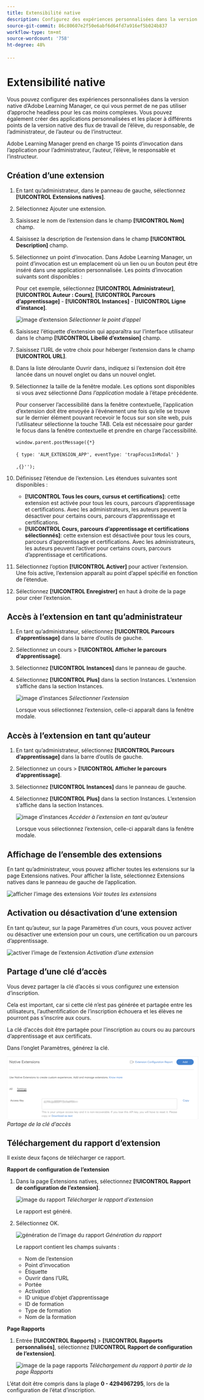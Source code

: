 ```yaml
---
title: Extensibilité native
description: Configurez des expériences personnalisées dans la version native d’Adobe Learning Manager, ce qui vous permet de ne pas utiliser l’interface sans en-tête pour les cas moins complexes.
source-git-commit: 86c80607e2f50e6abf6d64fd7a916ef5b024b837
workflow-type: tm+mt
source-wordcount: '758'
ht-degree: 48%

---
```


# Extensibilité native

Vous pouvez configurer des expériences personnalisées dans la version native d’Adobe Learning Manager, ce qui vous permet de ne pas utiliser d’approche headless pour les cas moins complexes. Vous pouvez également créer des applications personnalisées et les placer à différents points de la version native des flux de travail de l’élève, du responsable, de l’administrateur, de l’auteur ou de l’instructeur.

Adobe Learning Manager prend en charge 15 points d’invocation dans l’application pour l’administrateur, l’auteur, l’élève, le responsable et l’instructeur.

## Création d’une extension

1. En tant qu’administrateur, dans le panneau de gauche, sélectionnez **[!UICONTROL Extensions natives]**.
1. Sélectionnez Ajouter une extension.
1. Saisissez le nom de l’extension dans le champ **[!UICONTROL Nom]** champ.
1. Saisissez la description de l’extension dans le champ **[!UICONTROL Description]** champ.
1. Sélectionnez un point d’invocation. Dans Adobe Learning Manager, un point d’invocation est un emplacement où un lien ou un bouton peut être inséré dans une application personnalisée. Les points d’invocation suivants sont disponibles :

   Pour cet exemple, sélectionnez **[!UICONTROL Administrateur]**, **[!UICONTROL Auteur : Cours]**, **[!UICONTROL Parcours d’apprentissage]** - **[!UICONTROL Instances]** - **[!UICONTROL Ligne d’instance]**.

   ![image d’extension](assets/list-native-extensions.png)
   *Sélectionner le point d’appel*

1. Saisissez l’étiquette d’extension qui apparaîtra sur l’interface utilisateur dans le champ **[!UICONTROL Libellé d’extension]** champ.
1. Saisissez l’URL de votre choix pour héberger l’extension dans le champ **[!UICONTROL URL]**.
1. Dans la liste déroulante Ouvrir dans, indiquez si l’extension doit être lancée dans un nouvel onglet ou dans un nouvel onglet.
1. Sélectionnez la taille de la fenêtre modale. Les options sont disponibles si vous avez sélectionné *Dans l’application* modale à l’étape précédente.

   Pour conserver l’accessibilité dans la fenêtre contextuelle, l’application d’extension doit être envoyée à l’événement une fois qu’elle se trouve sur le dernier élément pouvant recevoir le focus sur son site web, puis l’utilisateur sélectionne la touche TAB. Cela est nécessaire pour garder le focus dans la fenêtre contextuelle et prendre en charge l’accessibilité.

   ```
   window.parent.postMessage({*}
   
   { type: 'ALM_EXTENSION_APP', eventType: 'trapFocusInModal' }
   
   ,{}'');
   ```

1. Définissez l’étendue de l’extension. Les étendues suivantes sont disponibles :

   * **[!UICONTROL Tous les cours, cursus et certifications]**: cette extension est activée pour tous les cours, parcours d’apprentissage et certifications. Avec les administrateurs, les auteurs peuvent la désactiver pour certains cours, parcours d’apprentissage et certifications.
   * **[!UICONTROL Cours, parcours d’apprentissage et certifications sélectionnés]**: cette extension est désactivée pour tous les cours, parcours d’apprentissage et certifications. Avec les administrateurs, les auteurs peuvent l’activer pour certains cours, parcours d’apprentissage et certifications.

1. Sélectionnez l’option **[!UICONTROL Activer]** pour activer l’extension. Une fois active, l’extension apparaît au point d’appel spécifié en fonction de l’étendue.
1. Sélectionnez **[!UICONTROL Enregistrer]** en haut à droite de la page pour créer l’extension.

## Accès à l’extension en tant qu’administrateur

1. En tant qu’administrateur, sélectionnez **[!UICONTROL Parcours d’apprentissage]** dans la barre d’outils de gauche.
1. Sélectionnez un cours > **[!UICONTROL Afficher le parcours d’apprentissage]**.
1. Sélectionnez **[!UICONTROL Instances]** dans le panneau de gauche.
1. Sélectionnez **[!UICONTROL Plus]** dans la section Instances. L’extension s’affiche dans la section Instances.

   ![image d’instances](assets/instances-extension.png)
   *Sélectionner l’extension*

   Lorsque vous sélectionnez l’extension, celle-ci apparaît dans la fenêtre modale.

## Accès à l’extension en tant qu’auteur

1. En tant qu’administrateur, sélectionnez **[!UICONTROL Parcours d’apprentissage]** dans la barre d’outils de gauche.
1. Sélectionnez un cours > **[!UICONTROL Afficher le parcours d’apprentissage]**.
1. Sélectionnez **[!UICONTROL Instances]** dans le panneau de gauche.
1. Sélectionnez **[!UICONTROL Plus]** dans la section Instances. L’extension s’affiche dans la section Instances.

   ![image d’instances](assets/instances-extension.png)
   *Accéder à l’extension en tant qu’auteur*

   Lorsque vous sélectionnez l’extension, celle-ci apparaît dans la fenêtre modale.

## Affichage de l’ensemble des extensions

En tant qu’administrateur, vous pouvez afficher toutes les extensions sur la page Extensions natives. Pour afficher la liste, sélectionnez Extensions natives dans le panneau de gauche de l’application.

![afficher l’image des extensions](assets/view-extensions.png)
*Voir toutes les extensions*

## Activation ou désactivation d’une extension

En tant qu’auteur, sur la page Paramètres d’un cours, vous pouvez activer ou désactiver une extension pour un cours, une certification ou un parcours d’apprentissage.

![activer l’image de l’extension](assets/activate-extension.png)
*Activation d’une extension*

## Partage d’une clé d’accès

Vous devez partager la clé d’accès si vous configurez une extension d’inscription.

Cela est important, car si cette clé n’est pas générée et partagée entre les utilisateurs, l’authentification de l’inscription échouera et les élèves ne pourront pas s’inscrire aux cours.

La clé d’accès doit être partagée pour l’inscription au cours ou au parcours d’apprentissage et aux certificats.

Dans l’onglet Paramètres, générez la clé.

![partager l’image clé](assets/share-extension.png)
*Partage de la clé d’accès*

## Téléchargement du rapport d’extension

Il existe deux façons de télécharger ce rapport.

**Rapport de configuration de l’extension**

1. Dans la page Extensions natives, sélectionnez **[!UICONTROL Rapport de configuration de l’extension]**.

   ![image du rapport](assets/extension-config-report.png)
   *Télécharger le rapport d’extension*

   Le rapport est généré.

1. Sélectionnez OK.

   ![génération de l’image du rapport](assets/generating-report.png)
   *Génération du rapport*

   Le rapport contient les champs suivants :

   * Nom de l’extension
   * Point d’invocation
   * Étiquette
   * Ouvrir dans l’URL
   * Portée
   * Activation
   * ID unique d’objet d’apprentissage
   * ID de formation
   * Type de formation
   * Nom de la formation

**Page Rapports**

1. Entrée **[!UICONTROL Rapports]** > **[!UICONTROL Rapports personnalisés]**, sélectionnez **[!UICONTROL Rapport de configuration de l’extension]**.

   ![image de la page rapports](assets/extension-report-page.png)
   *Téléchargement du rapport à partir de la page Rapports*

L’état doit être compris dans la plage **0 - 4294967295**, lors de la configuration de l’état d’inscription.

